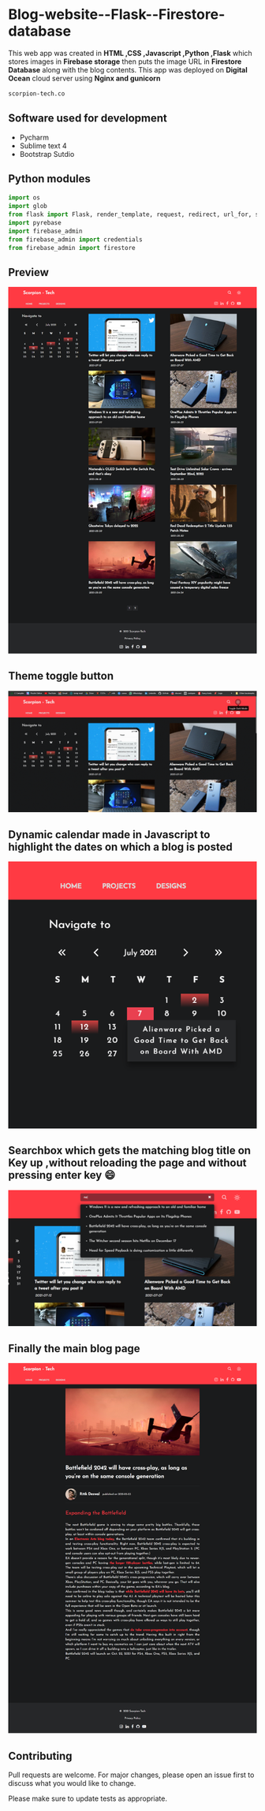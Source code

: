 # Blog-website--Flask--Firestore-database

This web app was created in **HTML ,CSS ,Javascript ,Python ,Flask** which stores images in **Firebase storage** then puts the image URL in **Firestore Database** along with the blog contents.
This app was deployed on **Digital Ocean** cloud server using **Nginx and gunicorn**
```bash
scorpion-tech.co
```

## Software used for development
- Pycharm
- Sublime text 4
- Bootstrap Sutdio

## Python modules 
```python
import os
import glob
from flask import Flask, render_template, request, redirect, url_for, session , g
import pyrebase
import firebase_admin
from firebase_admin import credentials
from firebase_admin import firestore
```

## Preview
![](https://github.com/ritikdeswal/Blog-website--Flask--Firestore-database/blob/main/fullPage.png)

## Theme toggle button
![](https://github.com/ritikdeswal/Blog-website--Flask--Firestore-database/blob/main/theme-toggle.gif)

## Dynamic calendar made in Javascript to highlight the dates on which a blog is posted
![](https://github.com/ritikdeswal/Blog-website--Flask--Firestore-database/blob/main/calendar.png)

## Searchbox which gets the matching blog title on Key up ,without reloading the page and without pressing enter key 😄
![](https://github.com/ritikdeswal/Blog-website--Flask--Firestore-database/blob/main/searchBox.png)

## Finally the main blog page
![](https://github.com/ritikdeswal/Blog-website--Flask--Firestore-database/blob/main/Blog.png)



## Contributing
Pull requests are welcome. For major changes, please open an issue first to discuss what you would like to change.

Please make sure to update tests as appropriate.

 
